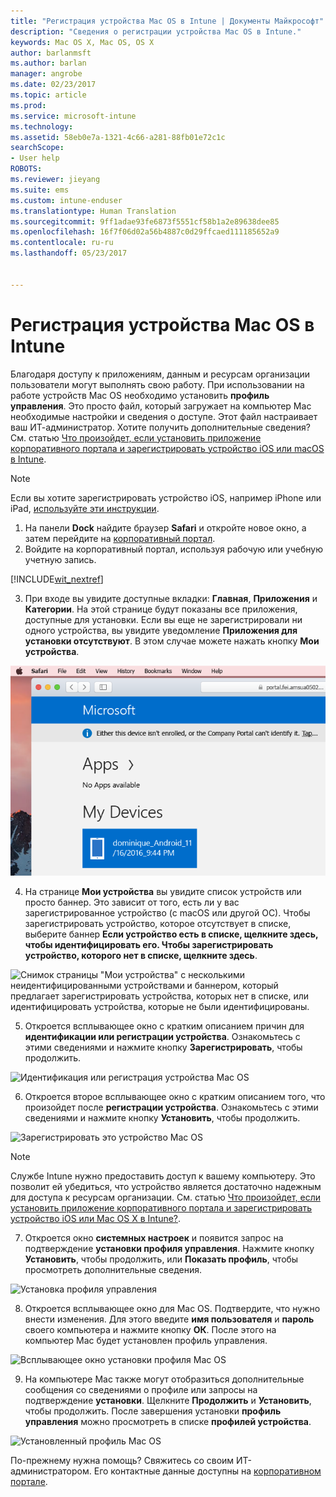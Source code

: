 ```yaml
---
title: "Регистрация устройства Mac OS в Intune | Документы Майкрософт"
description: "Сведения о регистрации устройства Mac OS в Intune."
keywords: Mac OS X, Mac OS, OS X
author: barlanmsft
ms.author: barlan
manager: angrobe
ms.date: 02/23/2017
ms.topic: article
ms.prod: 
ms.service: microsoft-intune
ms.technology: 
ms.assetid: 58eb0e7a-1321-4c66-a281-88fb01e72c1c
searchScope:
- User help
ROBOTS: 
ms.reviewer: jieyang
ms.suite: ems
ms.custom: intune-enduser
ms.translationtype: Human Translation
ms.sourcegitcommit: 9ff1adae93fe6873f5551cf58b1a2e89638dee85
ms.openlocfilehash: 16f7f06d02a56b4887c0d29ffcaed111185652a9
ms.contentlocale: ru-ru
ms.lasthandoff: 05/23/2017


---
```


# <a name="enroll-your-macos-device-in-intune"></a>Регистрация устройства Mac OS в Intune

Благодаря доступу к приложениям, данным и ресурсам организации пользователи могут выполнять свою работу. При использовании на работе устройств Mac OS необходимо установить __профиль управления__. Это просто файл, который загружает на компьютер Mac необходимые настройки и сведения о доступе. Этот файл настраивает ваш ИТ-администратор. Хотите получить дополнительные сведения? См. статью [Что произойдет, если установить приложение корпоративного портала и зарегистрировать устройство iOS или macOS в Intune](what-happens-if-you-install-the-company-portal-app-and-enroll-your-device-in-intune-ios.md).

  > [!NOTE]
  > Если вы хотите зарегистрировать устройство iOS, например iPhone или iPad, [используйте эти инструкции](enroll-your-device-in-intune-ios.md).

1. На панели __Dock__ найдите браузер __Safari__ и откройте новое окно, а затем перейдите на [корпоративный портал](http://portal.manage.microsoft.com).
2. Войдите на корпоративный портал, используя рабочую или учебную учетную запись.

  [!INCLUDE[wit_nextref](includes/end-user-password-guidance.md)]

3. При входе вы увидите доступные вкладки: __Главная__, __Приложения__ и __Категории__. На этой странице будут показаны все приложения, доступные для установки. Если вы еще не зарегистрировали ни одного устройства, вы увидите уведомление **Приложения для установки отсутствуют**. В этом случае можете нажать кнопку __Мои устройства__.

 ![Снимок экрана веб-портала с сообщением об отсутствии приложений для установки и кнопкой "Мои устройства" под ней.](./media/macOS_enroll_001_landing_page.png)

4. На странице __Мои устройства__ вы увидите список устройств или просто баннер. Это зависит от того, есть ли у вас зарегистрированное устройство (с macOS или другой ОС). Чтобы зарегистрировать устройство, которое отсутствует в списке, выберите баннер __Если устройство есть в списке, щелкните здесь, чтобы идентифицировать его. Чтобы зарегистрировать устройство, которого нет в списке, щелкните здесь__.

  ![Снимок страницы "Мои устройства" с несколькими неидентифицированными устройствами и баннером, который предлагает зарегистрировать устройства, которых нет в списке, или идентифицировать устройства, которые не были идентифицированы.](./media/macOS_enroll_002_tap_here_banner.png)

5. Откроется всплывающее окно с кратким описанием причин для __идентификации или регистрации устройства__. Ознакомьтесь с этими сведениями и нажмите кнопку __Зарегистрировать__, чтобы продолжить.

 ![Идентификация или регистрация устройства Mac OS](./media/macOS_enroll_003_IDenroll_popup.png)

6. Откроется второе всплывающее окно с кратким описанием того, что произойдет после __регистрации устройства__. Ознакомьтесь с этими сведениями и нажмите кнопку __Установить__, чтобы продолжить.

 ![Зарегистрировать это устройство Mac OS](./media/macOS_enroll_004_enroll_popup.png)

  > [!NOTE]
  > Службе Intune нужно предоставить доступ к вашему компьютеру. Это позволит ей убедиться, что устройство является достаточно надежным для доступа к ресурсам организации. См. статью [Что произойдет, если установить приложение корпоративного портала и зарегистрировать устройство iOS или Mac OS X в Intune?](what-happens-if-you-install-the-Company-Portal-app-and-enroll-your-device-in-intune-ios.md).

7. Откроется окно __системных настроек__ и появится запрос на подтверждение __установки профиля управления__. Нажмите кнопку __Установить__, чтобы продолжить, или __Показать профиль__, чтобы просмотреть дополнительные сведения.

 ![Установка профиля управления](./media/macOS_enroll_005_sysprefs_mgmt_profile.png)

8. Откроется всплывающее окно для Mac OS. Подтвердите, что нужно внести изменения. Для этого введите __имя пользователя__ и __пароль__ своего компьютера и нажмите кнопку __OК__. После этого на компьютер Mac будет установлен профиль управления.

 ![Всплывающее окно установки профиля Mac OS](./media/macOS_enroll_006_sysprefs_admin_login.png)

9. На компьютере Mac также могут отобразиться дополнительные сообщения со сведениями о профиле или запросы на подтверждение __установки__. Щелкните __Продолжить__ и __Установить__, чтобы продолжить. После завершения установки __профиль управления__ можно просмотреть в списке __профилей устройства__.

 ![Установленный профиль Mac OS](./media/macOS_enroll_007_sysprefs_installed_profile.png)

По-прежнему нужна помощь? Свяжитесь со своим ИТ-администратором. Его контактные данные доступны на [корпоративном портале](http://portal.manage.microsoft.com).

